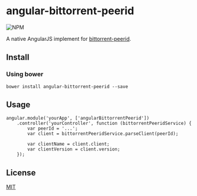 # angular-bittorrent-peerid

![NPM](https://img.shields.io/npm/v/angular-bittorrent-peerid.svg)

A native AngularJS implement for [bittorrent-peerid](https://github.com/fisch0920/bittorrent-peerid).

## Install

### Using bower
    bower install angular-bittorrent-peerid --save

## Usage
    angular.module('yourApp', ['angularBittorrentPeerid'])
        .controller('yourController', function (bittorrentPeeridService) {
            var peerId = '...';
            var client = bittorrentPeeridService.parseClient(peerId);
            
            var clientName = client.client;
            var clientVersion = client.version;
        });

## License
[MIT](https://github.com/mayswind/angular-bittorrent-peerid/blob/master/LICENSE)
